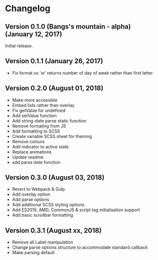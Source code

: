# Changelog

## Version 0.1.0 (Bangs's mountain - alpha) (January 12, 2017)

Initial release.

## Version 0.1.1 (January 26, 2017)

* Fix format so 'w' returns number of day of week rather than first letter

## Version 0.2.0 (August 01, 2018)

* Make more accessible
* Embed lists rather than overlay
* Fix getValue for undefined
* Add setValue function
* Add string-date parse static function
* Remove formating from JS
* Add formatting to SCSS
* Create variable SCSS sheet for theming
* Remove colours
* Add indicator to active state
* Replace animations
* Update readme
* add parse date function

## Version 0.3.0 (August 03, 2018)

* Revert to Webpack & Gulp
* Add overlay option
* Add parse options
* Add additional SCSS styling options
* Add ES2015, AMD, CommonJS & script tag initialisation support
* Add basic scrollbar formatting

## Version 0.3.1 (August xx, 2018)

* Remove all Label manipulation
* Change parse options structure to accommodate standard callback
* Make parsing default